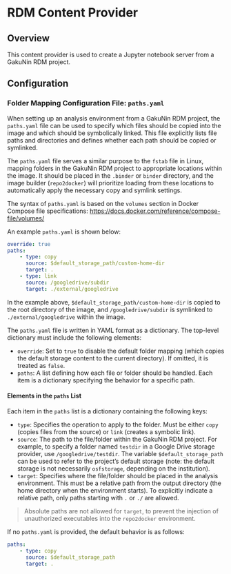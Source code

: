 # RDM Content Provider

## Overview

This content provider is used to create a Jupyter notebook server from a GakuNin RDM project.

## Configuration

### Folder Mapping Configuration File: `paths.yaml`

When setting up an analysis environment from a GakuNin RDM project, the `paths.yaml` file can be used to specify which files should be copied into the image and which should be symbolically linked. This file explicitly lists file paths and directories and defines whether each path should be copied or symlinked.

The `paths.yaml` file serves a similar purpose to the `fstab` file in Linux, mapping folders in the GakuNin RDM project to appropriate locations within the image. It should be placed in the `.binder` or `binder` directory, and the image builder (`repo2docker`) will prioritize loading from these locations to automatically apply the necessary copy and symlink settings.

The syntax of `paths.yaml` is based on the `volumes` section in Docker Compose file specifications:
https://docs.docker.com/reference/compose-file/volumes/

An example `paths.yaml` is shown below:

```yaml
override: true
paths:
    - type: copy
      source: $default_storage_path/custom-home-dir
      target: .
    - type: link
      source: /googledrive/subdir
      target: ./external/googledrive
```

In the example above, `$default_storage_path/custom-home-dir` is copied to the root directory of the image, and `/googledrive/subdir` is symlinked to `./external/googledrive` within the image.

The `paths.yaml` file is written in YAML format as a dictionary. The top-level dictionary must include the following elements:

* `override`: Set to `true` to disable the default folder mapping (which copies the default storage content to the current directory). If omitted, it is treated as `false`.
* `paths`: A list defining how each file or folder should be handled. Each item is a dictionary specifying the behavior for a specific path.

#### Elements in the `paths` List

Each item in the `paths` list is a dictionary containing the following keys:

* `type`: Specifies the operation to apply to the folder. Must be either `copy` (copies files from the source) or `link` (creates a symbolic link).
* `source`: The path to the file/folder within the GakuNin RDM project. For example, to specify a folder named `testdir` in a Google Drive storage provider, use `/googledrive/testdir`. The variable `$default_storage_path` can be used to refer to the project’s default storage (note: the default storage is not necessarily `osfstorage`, depending on the institution).
* `target`: Specifies where the file/folder should be placed in the analysis environment. This must be a relative path from the output directory (the home directory when the environment starts). To explicitly indicate a relative path, only paths starting with `.` or `./` are allowed.

> Absolute paths are not allowed for `target`, to prevent the injection of unauthorized executables into the `repo2docker` environment.

If no `paths.yaml` is provided, the default behavior is as follows:

```yaml
paths:
    - type: copy
      source: $default_storage_path
      target: .
```
